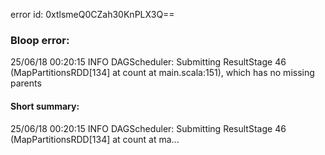 error id: 0xtlsmeQ0CZah30KnPLX3Q==
### Bloop error:

25/06/18 00:20:15 INFO DAGScheduler: Submitting ResultStage 46 (MapPartitionsRDD[134] at count at main.scala:151), which has no missing parents
#### Short summary: 

25/06/18 00:20:15 INFO DAGScheduler: Submitting ResultStage 46 (MapPartitionsRDD[134] at count at ma...